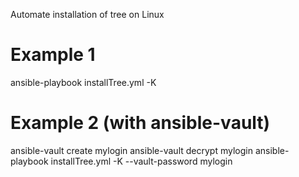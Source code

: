 Automate installation of tree on Linux

Example 1
=========
ansible-playbook installTree.yml -K

Example 2 (with ansible-vault)
==============================
ansible-vault create mylogin
ansible-vault decrypt mylogin
ansible-playbook installTree.yml -K --vault-password mylogin